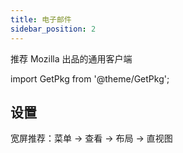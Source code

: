 ```yaml
---
title: 电子邮件
sidebar_position: 2
---
```


推荐 Mozilla 出品的通用客户端

import GetPkg from '@theme/GetPkg';

<GetPkg name="thunderbird" dnf winget
pacman="thunderbird thunderbird-i18n-zh-cn"
flatpak="org.mozilla.Thunderbird" />

## 设置

宽屏推荐：菜单 -> 查看 -> 布局 -> 直视图
